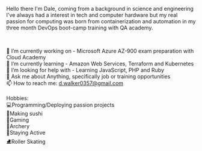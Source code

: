 Hello there I'm Dale, coming from a background in science and engineering I've always had a interest in tech and computer hardware but my real passion for computing was born from containerization and automation in my three month DevOps boot-camp training with QA academy.

<br>

🔭 I’m currently working on - Microsoft Azure AZ-900 exam preparation with Cloud Academy
<br>
🌱 I’m currently learning - Amazon Web Services, Terraform and Kubernetes
<br>
🤔 I’m looking for help with - Learning JavaScript, PHP and Ruby
<br>
💬 Ask me about Anything, specifically job or training opportunities
<br>
📫 How to reach me: d.walker0357@gmail.com
<br>
<br>
Hobbies: 
<br>
:computer:Programming/Deploying passion projects
<br>
:sushi:Making sushi 
<br>
:space_invader:Gaming
<br>
:bow_and_arrow:Archery
<br>
:running:Staying Active
<br>
:ice_skate:Roller Skating
